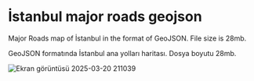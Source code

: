 # İstanbul major roads geojson

Major Roads map of İstanbul in the format of GeoJSON. File size is 28mb.

GeoJSON formatında İstanbul ana yolları haritası. Dosya boyutu 28mb.


![Ekran görüntüsü 2025-03-20 211039](https://github.com/user-attachments/assets/06201c54-4255-4042-b9dc-dab8f3d28b6b)

